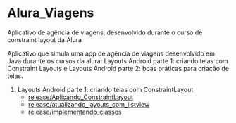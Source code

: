 # Alura_Viagens
Aplicativo de agência de viagens, desenvolvido durante o curso de constraint layout da Alura

Aplicativo que simula uma app de agência de viagens desenvolvido em Java durante os cursos da alura: Layouts Android parte 1: criando telas com Constraint Layouts e Layouts Android parte 2: boas práticas para criação de telas. 

1. Layouts Android parte 1: criando telas com ConstraintLayout
     - [release/Aplicando_ConstraintLayout](https://github.com/phtrebil/Alura_Viagens/tree/release/Aplicando_ConstraintLayout)
     - [release/atualizando_layouts_com_listview](https://github.com/phtrebil/Alura_Viagens/tree/release/atualizando_layouts_com_listview)
     - [release/implementando_classes](https://github.com/phtrebil/Alura_Viagens/tree/release/implementando_classes)
